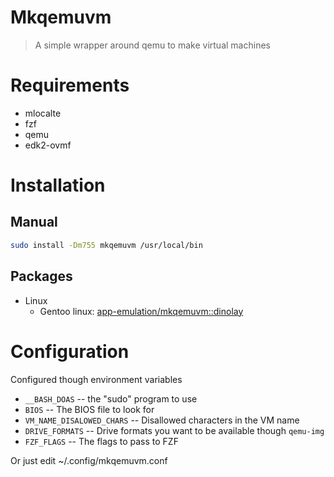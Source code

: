 # Mkqemuvm

> A simple wrapper around qemu to make virtual machines

# Requirements

- mlocalte
- fzf
- qemu
- edk2-ovmf

# Installation

## Manual

```bash
sudo install -Dm755 mkqemuvm /usr/local/bin
```

## Packages

- Linux
  - Gentoo linux: [app-emulation/mkqemuvm::dinolay](https://ari-web.xyz/gentooatom/app-emulation/mkqemuvm)

# Configuration

Configured though environment variables

- `__BASH_DOAS` -- the "sudo" program to use
- `BIOS` -- The BIOS file to look for
- `VM_NAME_DISALOWED_CHARS` -- Disallowed characters in the VM name
- `DRIVE_FORMATS` -- Drive formats you want to be available though `qemu-img`
- `FZF_FLAGS` -- The flags to pass to FZF

Or just edit ~/.config/mkqemuvm.conf
